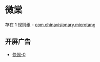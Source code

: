 # 微棠

存在 1 规则组 - [com.chinavisionary.microtang](/src/apps/com.chinavisionary.microtang.ts)

## 开屏广告

- [快照-0](https://i.gkd.li/import/import/12841143)
